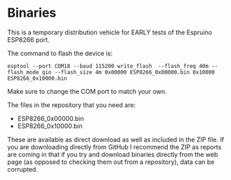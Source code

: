 # Binaries
This is a temporary distribution vehicle for EARLY tests of the Espruino ESP8266 port.

The command to flash the device is:

    esptool --port COM18 --baud 115200 write_flash  --flash_freq 40m --flash_mode qio --flash_size 4m 0x00000 ESP8266_0x00000.bin 0x10000 ESP8266_0x10000.bin

Make sure to change the COM port to match your own.

The files in the repository that you need are:

* ESP8266_0x00000.bin
* ESP8266_0x10000.bin

These are available as direct download as well as included in the ZIP file.  If you are downloading
directly from GitHub I recommend the ZIP as reports are coming in that if you try and download
binaries directly from the web page (as opposed to checking them out from a repository), data
can be corrupted.


